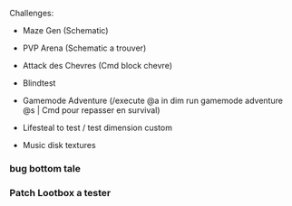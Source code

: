 Challenges:
 - Maze Gen (Schematic)
 - PVP Arena (Schematic a trouver)
 - Attack des Chevres (Cmd block chevre)
 - Blindtest
 - Gamemode Adventure (/execute @a in dim run gamemode adventure @s | Cmd pour repasser en survival)

- Lifesteal to test / test dimension custom
- Music disk textures 

### bug bottom tale
### Patch Lootbox a tester